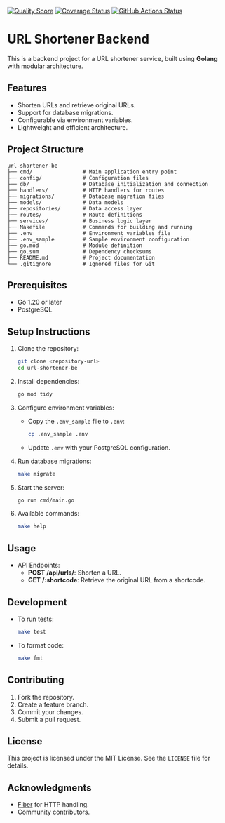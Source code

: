 [![Quality Score](https://img.shields.io/scrutinizer/g/dsapoetra/url-shortener-be.svg?style=flat)](https://scrutinizer-ci.com/g/dsapoetra/url-shortener-be)
[![Coverage Status](https://coveralls.io/repos/github/dsapoetra/url-shortener-be/badge.svg)](https://coveralls.io/github/dsapoetra/url-shortener-be)
[![GitHub Actions Status](https://github.com/dsapoetra/url-shortener-be/actions/workflows/main.yml/badge.svg?random=123)](https://github.com/dsapoetra/url-shortener-be/actions)

# URL Shortener Backend

This is a backend project for a URL shortener service, built using **Golang** with modular architecture.

## Features
- Shorten URLs and retrieve original URLs.
- Support for database migrations.
- Configurable via environment variables.
- Lightweight and efficient architecture.

## Project Structure
```
url-shortener-be
├── cmd/                # Main application entry point
├── config/             # Configuration files
├── db/                 # Database initialization and connection
├── handlers/           # HTTP handlers for routes
├── migrations/         # Database migration files
├── models/             # Data models
├── repositories/       # Data access layer
├── routes/             # Route definitions
├── services/           # Business logic layer
├── Makefile            # Commands for building and running
├── .env                # Environment variables file
├── .env_sample         # Sample environment configuration
├── go.mod              # Module definition
├── go.sum              # Dependency checksums
├── README.md           # Project documentation
└── .gitignore          # Ignored files for Git
```

## Prerequisites
- Go 1.20 or later
- PostgreSQL

## Setup Instructions
1. Clone the repository:
   ```bash
   git clone <repository-url>
   cd url-shortener-be
   ```

2. Install dependencies:
   ```bash
   go mod tidy
   ```

3. Configure environment variables:
   - Copy the `.env_sample` file to `.env`:
     ```bash
     cp .env_sample .env
     ```
   - Update `.env` with your PostgreSQL configuration.

4. Run database migrations:
   ```bash
   make migrate
   ```

5. Start the server:
   ```bash
   go run cmd/main.go
   ```

6. Available commands:
   ```bash
   make help
   ```


## Usage
- API Endpoints:
  - **POST /api/urls/**: Shorten a URL.
  - **GET /:shortcode**: Retrieve the original URL from a shortcode.

## Development
- To run tests:
  ```bash
  make test
  ```
- To format code:
  ```bash
  make fmt
  ```

## Contributing
1. Fork the repository.
2. Create a feature branch.
3. Commit your changes.
4. Submit a pull request.

## License
This project is licensed under the MIT License. See the `LICENSE` file for details.

## Acknowledgments
- [Fiber](https://gofiber.io/) for HTTP handling.
- Community contributors.
